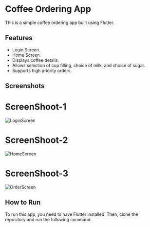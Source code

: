 # Coffee Ordering App


This is a simple coffee ordering app built using Flutter.

## Features

- Login Screen.
- Home Screen.
- Displays coffee details.
- Allows selection of cup filling, choice of milk, and choice of sugar.
- Supports high priority orders.

## Screenshots
# ScreenShoot-1
![LoginScreen](https://github.com/JayrajSinh16/assignment_Seequenze/assets/123794573/c24cab5f-e84e-458d-9657-5f3e3d2d9aa2)
# ScreenShoot-2
![HomeScreen](https://github.com/JayrajSinh16/assignment_Seequenze/assets/123794573/4f016f3d-185a-40b6-a16d-38b8d8777213)
# ScreenShoot-3
![OrderScreen](https://github.com/JayrajSinh16/assignment_Seequenze/assets/123794573/11011001-7477-41c9-a97f-9ffdd1d0ab1b)

## How to Run

To run this app, you need to have Flutter installed. Then, clone the repository and run the following command:

